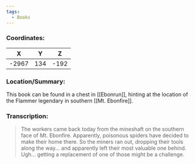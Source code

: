 ```yaml
---
tags:
  - Books
---
```


### Coordinates:
| **X** | **Y**| **Z** |
|:-----:|:----:|:-----:|
|-2967  |134   |-192  |

### Location/Summary:
This book can be found in a chest in [[Ebonrun]], hinting at the location of the Flammer legendary in southern [[Mt. Ebonfire]].

### Transcription:
> The workers came back today from the mineshaft on the southern face of Mt. Ebonfire. Apparently, poisonous spiders have decided to make their home there. So the miners ran out, dropping their tools along the way... and apparently left their most valuable one behind. Ugh... getting a replacement of one of those might be a challenge.



